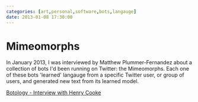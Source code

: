 ```yaml
---
categories: [art,personal,software,bots,langauge]
date: 2013-01-08 17:30:00
---
```


# Mimeomorphs

In January 2013, I was interviewed by Matthew Plummer-Fernandez about a collection of bots I'd been running on Twitter: the Mimeomorphs. Each one of these bots 'learned' langauge from a specific Twitter user, or group of users, and generated new text from its learned model. 

[Botology - Interview with Henry Cooke](https://botology.tumblr.com/post/40021057086/henry-cooke-interview)